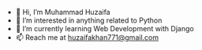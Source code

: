 - 👋 Hi, I’m Muhammad Huzaifa
- 👀 I’m interested in anything related to Python
- 🌱 I’m currently learning Web Development with Django
- 📫 Reach me at huzaifakhan771@gmail.com

<!---
huzaifakhan771/huzaifakhan771 is a ✨ special ✨ repository because its `README.md` (this file) appears on your GitHub profile.
You can click the Preview link to take a look at your changes.
--->
